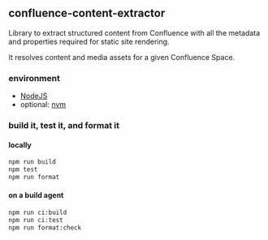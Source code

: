 ## confluence-content-extractor

Library to extract structured content from Confluence with all the metadata and properties
required for static site rendering.

It resolves content and media assets for a given Confluence Space.

### environment

- [NodeJS](https://nodejs.org/en/)
- optional: [nvm](https://github.com/nvm-sh/nvm)

### build it, test it, and format it

#### locally

```bash
npm run build
npm test
npm run format
```

#### on a build agent

```bash
npm run ci:build
npm run ci:test
npm run format:check
```


